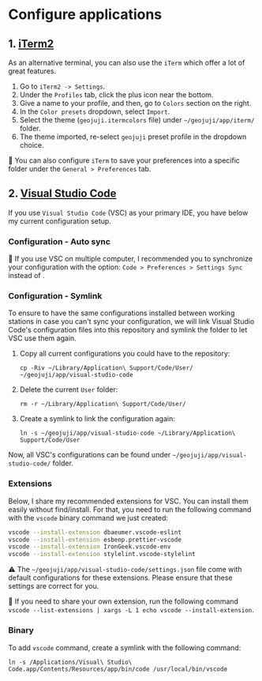 # Configure applications

## 1. [iTerm2](http://www.iterm2.com/index.html)

As an alternative terminal, you can also use the `iTerm` which offer a lot of great features.

1. Go to `iTerm2 -> Settings`.
1. Under the `Profiles` tab, click the plus icon near the bottom.
1. Give a name to your profile, and then, go to `Colors` section on the right.
1. In the `Color presets` dropdown, select `Import`.
1. Select the theme (`geojuji.itermcolors` file) under `~/geojuji/app/iterm/` folder.
1. The theme imported, re-select `geojuji` preset profile in the dropdown choice.

:memo: You can also configure `iTerm` to save your preferences into a specific folder under the `General > Preferences` tab.

## 2. [Visual Studio Code](https://code.visualstudio.com/)

If you use `Visual Studio Code` (VSC) as your primary IDE, you have below my current configuration setup.

### Configuration - Auto sync

:memo: If you use VSC on multiple computer, I recommended you to synchronize your configuration with the option: `Code > Preferences > Settings Sync` instead of .

### Configuration - Symlink

To ensure to have the same configurations installed between working stations in case you can't sync your configuration, we will link Visual Studio Code's configuration files into this repository and symlink the folder to let VSC use them again.

1. Copy all current configurations you could have to the repository:

    ```
    cp -Riv ~/Library/Application\ Support/Code/User/ ~/geojuji/app/visual-studio-code
    ```

1. Delete the current `User` folder:

    ```
    rm -r ~/Library/Application\ Support/Code/User/
    ```

1. Create a symlink to link the configuration again:

    ```
    ln -s ~/geojuji/app/visual-studio-code ~/Library/Application\ Support/Code/User
    ```

Now, all VSC's configurations can be found under `~/geojuji/app/visual-studio-code/` folder.

### Extensions

Below, I share my recommended extensions for VSC. You can install them easily without find/install. For that, you need to run the following command with the `vscode` binary command we just created:

```bash
vscode --install-extension dbaeumer.vscode-eslint
vscode --install-extension esbenp.prettier-vscode
vscode --install-extension IronGeek.vscode-env
vscode --install-extension stylelint.vscode-stylelint
```

:warning: The `~/geojuji/app/visual-studio-code/settings.json` file come with default configurations for these extensions. Please ensure that these settings are correct for you.

:memo: If you need to share your own extension, run the following command `vscode --list-extensions | xargs -L 1 echo vscode --install-extension`.

### Binary

To add `vscode` command, create a symlink with the following command:

```
ln -s /Applications/Visual\ Studio\ Code.app/Contents/Resources/app/bin/code /usr/local/bin/vscode
```
